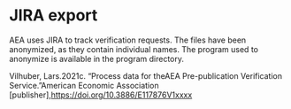 # JIRA export

AEA uses JIRA to track verification requests. The files have been anonymized, as they contain individual names. The program used to anonymize is available in the program directory.

Vilhuber,  Lars.2021c.  “Process  data  for  theAEA  Pre-publication  Verification  Service.”American Economic Association [publisher],https://doi.org/10.3886/E117876V1xxxx
